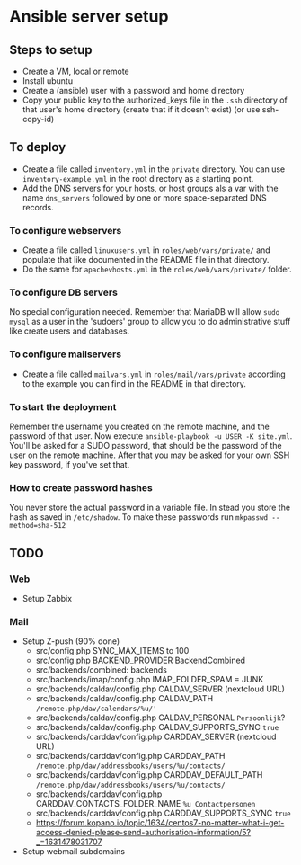 # Ansible server setup

## Steps to setup
- Create a VM, local or remote
- Install ubuntu
- Create a (ansible) user with a password and home directory
- Copy your public key to the authorized_keys file in the `.ssh` directory of that user's home directory (create that if it doesn't exist) (or use ssh-copy-id)

## To deploy

- Create a file called `inventory.yml` in the `private` directory. You can use `inventory-example.yml` in the root directory as a starting point.
- Add the DNS servers for your hosts, or host groups als a var with the name `dns_servers` followed by one or more space-separated DNS records.

### To configure webservers

- Create a file called `linuxusers.yml` in `roles/web/vars/private/` and populate that like documented in the README file in that directory.
- Do the same for `apachevhosts.yml` in the `roles/web/vars/private/` folder.

### To configure DB servers
No special configuration needed. Remember that MariaDB will allow `sudo mysql` as a user in the 'sudoers' group to allow you to do administrative stuff like create users and databases.

### To configure mailservers
- Create a file called `mailvars.yml` in `roles/mail/vars/private` according to the example you can find in the README in that directory.

### To start the deployment

Remember the username you created on the remote machine, and the password of that user. Now execute `ansible-playbook -u USER -K site.yml`. 
You'll be asked for a SUDO password, that should be the password of the user on the remote machine. After that you may be asked for your own SSH key password, if you've set that.

### How to create password hashes

You never store the actual password in a variable file. In stead you store the hash as saved in `/etc/shadow`. To make these passwords run `mkpasswd --method=sha-512`

## TODO

### Web
- Setup Zabbix
### Mail
- Setup Z-push (90% done)
  - src/config.php SYNC_MAX_ITEMS to 100
  - src/config.php BACKEND_PROVIDER BackendCombined
  - src/backends/combined: backends
  - src/backends/imap/config.php IMAP_FOLDER_SPAM = JUNK
  - src/backends/caldav/config.php CALDAV_SERVER (nextcloud URL)
  - src/backends/caldav/config.php CALDAV_PATH `/remote.php/dav/calendars/%u/'`
  - src/backends/caldav/config.php CALDAV_PERSONAL `Persoonlijk`?
  - src/backends/caldav/config.php CALDAV_SUPPORTS_SYNC `true`
  - src/backends/carddav/config.php CARDDAV_SERVER (nextcloud URL)
  - src/backends/carddav/config.php CARDDAV_PATH `/remote.php/dav/addressbooks/users/%u/contacts/`
  - src/backends/carddav/config.php CARDDAV_DEFAULT_PATH `/remote.php/dav/addressbooks/users/%u/contacts/`
  - src/backends/carddav/config.php CARDDAV_CONTACTS_FOLDER_NAME `%u Contactpersonen`
  - src/backends/carddav/config.php CARDDAV_SUPPORTS_SYNC `true`
  - https://forum.kopano.io/topic/1634/centos7-no-matter-what-i-get-access-denied-please-send-authorisation-information/5?_=1631478031707
- Setup webmail subdomains	
